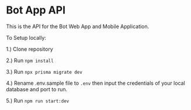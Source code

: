 
# Bot App API

This is the API for the Bot Web App and Mobile Application.

To Setup locally:

1.) Clone repository

2.) Run `npm install`

3.) Run `npx prisma migrate dev`

4.) Rename .env.sample file to `.env` then input the credentials of your local database and port to run.

5.) Run `npm run start:dev`
